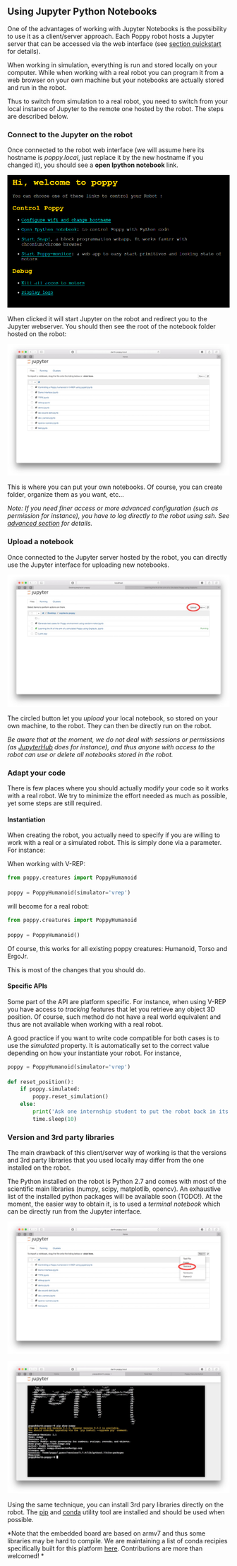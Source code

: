 ## Using Jupyter Python Notebooks

One of the advantages of working with Jupyter Notebooks is the possibility to use it as a client/server approach. Each Poppy robot hosts a Jupyter server that can be accessed via the web interface (see [section quickstart](#use-the-web-interface) for details).

When working in simulation, everything is run and stored locally on your computer. While when working with a real robot you can program it from a web browser on your own machine but your notebooks are actually stored and run in the robot.

Thus to switch from simulation to a real robot, you need to switch from your local instance of Jupyter to the remote one hosted by the robot. The steps are described below.

### Connect to the Jupyter on the robot

Once connected to the robot web interface (we will assume here its hostname is *poppy.local*, just replace it by the new hostname if you changed it), you should see a **open Ipython notebook** link.

![open notebook link](../img/poppy_home.png)

When clicked it will start Jupyter on the robot and redirect you to the Jupyter webserver. You should then see the root of the notebook folder hosted on the robot:

![notebook folder on poppy](../img/jupyter/root-folder.jpg)

This is where you can put your own notebooks. Of course, you can create folder, organize them as you want, etc...

*Note: If you need finer access or more advanced configuration (such as permission for instance), you have to log directly to the robot using ssh. See [advanced section](#TODO) for details.*

### Upload a notebook

Once connected to the Jupyter server hosted by the robot, you can directly use the Jupyter interface for uploading new notebooks.

![upload new notebooks](../img/jupyter/upload-notebooks.jpg)

The circled button let you *upload* your local notebook, so stored on your own machine, to the robot. They can then be directly run on the robot.

*Be aware that at the moment, we do not deal with sessions or permissions (as [JupyterHub](https://github.com/jupyter/jupyterhub) does for instance), and thus anyone with access to the robot can use or delete all notebooks stored in the robot.*

### Adapt your code

There is few places where you should actually modify your code so it works with a real robot. We try to minimize the effort needed as much as possible, yet some steps are still required.

#### Instantiation

When creating the robot, you actually need to specify if you are willing to work with a real or a simulated robot. This is simply done via a parameter. For instance:

When working with V-REP:
```python
from poppy.creatures import PoppyHumanoid

poppy = PoppyHumanoid(simulator='vrep')
```

will become for a real robot:

```python
from poppy.creatures import PoppyHumanoid

poppy = PoppyHumanoid()
```

Of course, this works for all existing poppy creatures: Humanoid, Torso and ErgoJr.

This is most of the changes that you should do.

#### Specific APIs

Some part of the API are platform specific. For instance, when using V-REP you have access to *tracking* features that let you retrieve any object 3D position. Of course, such method do not have a real world equivalent and thus are not available when working with a real robot.

A good practice if you want to write code compatible for both cases is to use the *simulated* property. It is automatically set to the correct value depending on how your instantiate your robot. For instance,

```python
poppy = PoppyHumanoid(simulator='vrep')

def reset_position():
    if poppy.simulated:
        poppy.reset_simulation()
    else:
        print('Ask one internship student to put the robot back in its origin position.')
        time.sleep(10)
```


### Version and 3rd party libraries

The main drawback of this client/server way of working is that the versions and 3rd party libraries that you used locally may differ from the one installed on the robot.

The Python installed on the robot is Python 2.7 and comes with most of the scientific main libraries (numpy, scipy, matplotlib, opencv). An exhaustive list of the installed python packages will be available soon (TODO!). At the moment, the easier way to obtain it, is to used a *terminal notebook* which can be directly run from the Jupyter interface.

![Launch a terminal](../img/jupyter/open-terminal.jpg)

![Jupyter terminal](../img/jupyter/terminal.jpg)


Using the same technique, you can install 3rd pary libraries directly on the robot. The [pip](https://pip.readthedocs.org) and [conda](http://conda.pydata.org/docs/) utility tool are installed and should be used when possible.

*Note that the embedded board are based on armv7 and thus some libraries may be hard to compile. We are maintaining a list of conda recipies specifically built for this platform [here](https://anaconda.org/poppy-project). Contributions are more than welcomed! *
